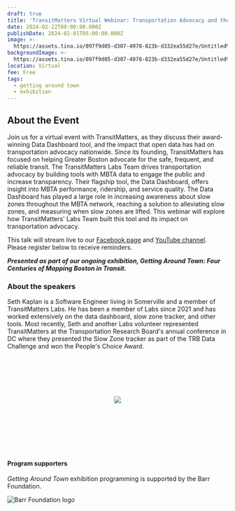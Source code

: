 ```yaml
---
draft: true
title: 'TransitMatters Virtual Webinar: Transportation Advocacy and the Data Dashboard'
date: 2024-02-22T00:00:00.000Z
publishDate: 2024-02-01T05:00:00.000Z
image: >-
  https://assets.tina.io/097f9d05-d307-4978-823b-d332ea55d27e/Untitled%20%281%29.jpg
backgroundImage: >-
  https://assets.tina.io/097f9d05-d307-4978-823b-d332ea55d27e/Untitled%20%281%29.jpg
location: Virtual
fee: Free
tags:
  - getting around town
  - exhibition
---
```


## About the Event

Join us for a virtual event with TransitMatters, as they discuss their award-winning Data Dashboard tool, and the impact that open data has had on transportation advocacy nationwide. Since its founding, TransitMatters has focused on helping Greater Boston advocate for the safe, frequent, and reliable transit. The TransitMatters Labs Team drives transportation advocacy by building tools with MBTA data to engage the public and increase transparency. Their flagship tool, the Data Dashboard, offers insight into MBTA performance, ridership, and service quality. The Data Dashboard has played a large role in increasing awareness about slow zones throughout the MBTA network, reaching a solution to alleviating slow zones, and measuring when slow zones are lifted. This webinar will explore how TransitMatters' Labs Team built this tool and its impact on transportation advocacy.

This talk will stream live to our [Facebook page](https://www.facebook.com/bplmaps) and [YouTube channel](https://www.youtube.com/@LeventhalMapEducationCenter). Please register below to receive reminders.

***Presented as part of our ongoing exhibition, Getting Around Town: Four Centuries of Mapping Boston in Transit.***

### About the speakers

Seth Kaplan is a Software Engineer living in Somerville and a member of TransitMatters Labs. He has been a member of Labs since 2021 and has worked extensively on the data dashboard, slow zone tracker, and other tools. Most recently, Seth and another Labs volunteer represented TransitMatters at the Transportation Research Board's annual conference in DC where they presented the Slow Zone tracker as part of the TRB Data Challenge and won the People's Choice Award.

<link href="https://widgets.ticketleap.com/v2/widget.css" media="screen" rel="stylesheet" type="text/css" /><script src="https://widgets.ticketleap.com/v2/widget.js" type="text/javascript"></script><div id="tl-widget-wrapper-327bccaa-d361-4812-bbfe-e8c750b267ec"><script type="text/javascript">tl_widget.update_widget("https://bplmaps.ticketleap.com/widget/v2/", "327bccaa-d361-4812-bbfe-e8c750b267ec", "events=transitmatters-virtual-webinar&accent_color=#054571");</script><!--[if IE 6]><div style="display:none"><![endif]--><div style="width: 100%; display: table; height: 200px;"><div style="display: table-cell; vertical-align: middle; text-align: center;"><img src="https://widgets.ticketleap.com/v2/loading.gif" /></div></div><!--[if IE 6]></div><![endif]--></div><input type="hidden" id="tl-affiliate-url-327bccaa-d361-4812-bbfe-e8c750b267ec" name="tl-affiliate-url-327bccaa-d361-4812-bbfe-e8c750b267ec" value="https://www.ticketleap.com/solutions/sell-tickets-online?rc=WIDGET-STO"><input type="hidden" id="tl-show-event-name-327bccaa-d361-4812-bbfe-e8c750b267ec" name="tl-show-event-name-327bccaa-d361-4812-bbfe-e8c750b267ec" value="true"><input type="hidden" id="tl-show-event-location-327bccaa-d361-4812-bbfe-e8c750b267ec" name="tl-show-event-location-327bccaa-d361-4812-bbfe-e8c750b267ec" value="true"><input type="hidden" id="tl-show-event-dates-327bccaa-d361-4812-bbfe-e8c750b267ec" name="tl-show-event-dates-327bccaa-d361-4812-bbfe-e8c750b267ec" value="true">
<br>

#### Program supporters

*Getting Around Town* exhibition programming is supported by the Barr Foundation.

![Barr Foundation logo](https://barrfdn-prod.s3.amazonaws.com/image/3394/crop_preview.jpg?1600189547)
